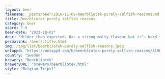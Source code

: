 ```yaml
---
layout: beer
filename: _posts/beer/2016-11-09-beerbliotek-purely-selfish-reasons.md
title: Beerbliotek purely selfish reasons
category: beer
score: 7.5
beer-date: "2023-10-02"
desc: "Milder than expected. Has a strong malty flavour but it’s hard to pick the belgian yeast"
permalink: /beer/:title.html
img: /img/list/beerbliotek-purely-selfish-reasons.jpeg
untappd: "https://untappd.com/b/beerbliotek-purely-selfish-reasons/5196896"
country: "Sweden"
brewery: "Beerbliotek"
breweryURL: "brewery/beerbliotek.html"
style: "Belgian Tripel"
---
```

